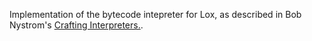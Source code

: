 Implementation of the bytecode intepreter for Lox, as described in Bob Nystrom's
[Crafting Interpreters.](https://github.com/munificent/craftinginterpreters).
